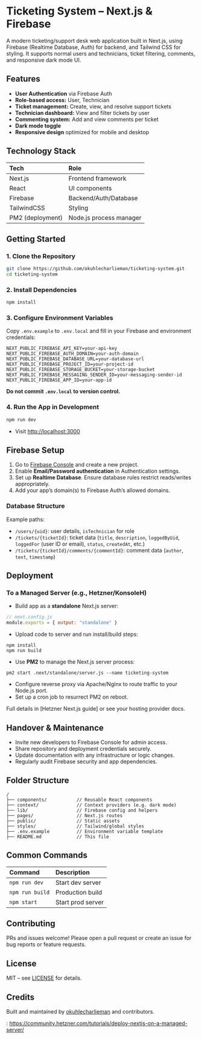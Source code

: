 
# Ticketing System – Next.js \& Firebase

A modern ticketing/support desk web application built in Next.js, using Firebase (Realtime Database, Auth) for backend, and Tailwind CSS for styling. It supports normal users and technicians, ticket filtering, comments, and responsive dark mode UI.

## Features

- **User Authentication** via Firebase Auth
- **Role-based access:** User, Technician
- **Ticket management:** Create, view, and resolve support tickets
- **Technician dashboard:** View and filter tickets by user
- **Commenting system:** Add and view comments per ticket
- **Dark mode toggle**
- **Responsive design** optimized for mobile and desktop


## Technology Stack

| Tech | Role |
| :-- | :-- |
| Next.js | Frontend framework |
| React | UI components |
| Firebase | Backend/Auth/Database |
| TailwindCSS | Styling |
| PM2 (deployment) | Node.js process manager |

## Getting Started

### 1. Clone the Repository

```bash
git clone https://github.com/okuhlecharlieman/ticketing-system.git
cd ticketing-system
```


### 2. Install Dependencies

```bash
npm install
```


### 3. Configure Environment Variables

Copy `.env.example` to `.env.local` and fill in your Firebase and environment credentials:

```
NEXT_PUBLIC_FIREBASE_API_KEY=your-api-key
NEXT_PUBLIC_FIREBASE_AUTH_DOMAIN=your-auth-domain
NEXT_PUBLIC_FIREBASE_DATABASE_URL=your-database-url
NEXT_PUBLIC_FIREBASE_PROJECT_ID=your-project-id
NEXT_PUBLIC_FIREBASE_STORAGE_BUCKET=your-storage-bucket
NEXT_PUBLIC_FIREBASE_MESSAGING_SENDER_ID=your-messaging-sender-id
NEXT_PUBLIC_FIREBASE_APP_ID=your-app-id
```

**Do not commit `.env.local` to version control.**

### 4. Run the App in Development

```bash
npm run dev
```

- Visit [http://localhost:3000](http://localhost:3000)


## Firebase Setup

1. Go to [Firebase Console](https://console.firebase.google.com/) and create a new project.
2. Enable **Email/Password authentication** in Authentication settings.
3. Set up **Realtime Database**. Ensure database rules restrict reads/writes appropriately.
4. Add your app’s domain(s) to Firebase Auth’s allowed domains.

### Database Structure

Example paths:

- `/users/{uid}`: user details, `isTechnician` for role
- `/tickets/{ticketId}`: ticket data (`title`, `description`, `loggedByUid`, `loggedFor` (user ID or email), `status`, `createdAt`, etc.)
- `/tickets/{ticketId}/comments/{commentId}`: comment data (`author`, `text`, `timestamp`)


## Deployment

### To a Managed Server (e.g., Hetzner/KonsoleH)

- Build app as a **standalone** Next.js server:

```js
// next.config.js
module.exports = { output: "standalone" }
```

- Upload code to server and run install/build steps:

```
npm install
npm run build
```

- Use **PM2** to manage the Next.js server process:

```
pm2 start .next/standalone/server.js --name ticketing-system
```

- Configure reverse proxy via Apache/Nginx to route traffic to your Node.js port.
- Set up a cron job to resurrect PM2 on reboot.

Full details in [Hetzner Next.js guide] or see your hosting provider docs.

## Handover \& Maintenance

- Invite new developers to Firebase Console for admin access.
- Share repository and deployment credentials securely.
- Update documentation with any infrastructure or logic changes.
- Regularly audit Firebase security and app dependencies.


## Folder Structure

```plaintext
/
├── components/           // Reusable React components
├── context/              // Context providers (e.g. dark mode)
├── lib/                  // Firebase config and helpers
├── pages/                // Next.js routes
├── public/               // Static assets
├── styles/               // Tailwind/global styles
├── .env.example          // Environment variable template
├── README.md             // This file
```


## Common Commands

| Command | Description |
| :-- | :-- |
| `npm run dev` | Start dev server |
| `npm run build` | Production build |
| `npm start` | Start prod server |

## Contributing

PRs and issues welcome! Please open a pull request or create an issue for bug reports or feature requests.

## License

MIT – see [LICENSE](LICENSE) for details.

## Credits

Built and maintained by [okuhlecharlieman](https://github.com/okuhlecharlieman) and contributors.

: https://community.hetzner.com/tutorials/deploy-nextjs-on-a-managed-server/


